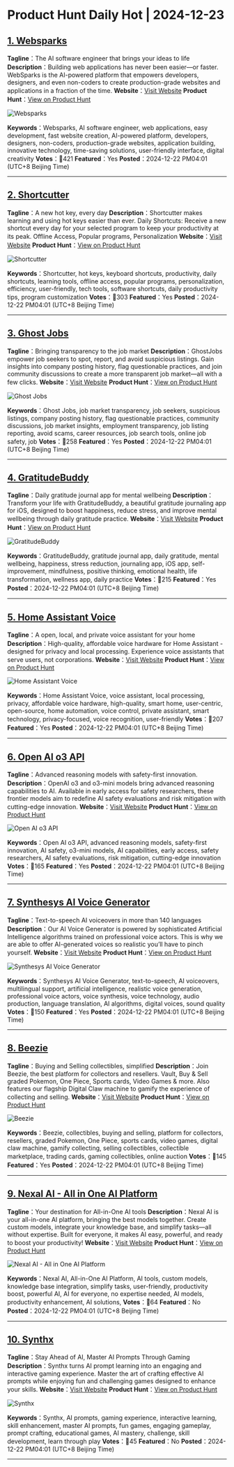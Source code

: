 # Product Hunt Daily Hot | 2024-12-23

## [1. Websparks](https://www.producthunt.com/posts/websparks?utm_campaign=producthunt-api&utm_medium=api-v2&utm_source=Application%3A+phtrends+%28ID%3A+147529%29)
**Tagline**：The AI  software engineer that brings your ideas to life
**Description**：Building web applications has never been easier—or faster. WebSparks is the AI-powered platform that empowers developers, designers, and even non-coders to create production-grade websites and applications in a fraction of the time.
**Website**：[Visit Website](https://www.producthunt.com/r/KBWVVJBID4LSOG?utm_campaign=producthunt-api&utm_medium=api-v2&utm_source=Application%3A+phtrends+%28ID%3A+147529%29)
**Product Hunt**：[View on Product Hunt](https://www.producthunt.com/posts/websparks?utm_campaign=producthunt-api&utm_medium=api-v2&utm_source=Application%3A+phtrends+%28ID%3A+147529%29)

![Websparks](https://ph-files.imgix.net/0fb6f039-0b07-4c7a-8253-e953fef0719c.png?auto=format&fit=crop&frame=1&h=512&w=1024)

**Keywords**：Websparks, AI software engineer, web applications, easy development, fast website creation, AI-powered platform, developers, designers, non-coders, production-grade websites, application building, innovative technology, time-saving solutions, user-friendly interface, digital creativity
**Votes**：🔺421
**Featured**：Yes
**Posted**：2024-12-22 PM04:01 (UTC+8 Beijing Time)

---

## [2. Shortcutter](https://www.producthunt.com/posts/shortcutter?utm_campaign=producthunt-api&utm_medium=api-v2&utm_source=Application%3A+phtrends+%28ID%3A+147529%29)
**Tagline**：A new hot key, every day
**Description**：Shortcutter makes learning and using hot keys easier than ever. Daily Shortcuts: Receive a new shortcut every day for your selected program to keep your productivity at its peak. Offline Access, Popular programs, Personalization
**Website**：[Visit Website](https://www.producthunt.com/r/VTKFWITOCCXOKR?utm_campaign=producthunt-api&utm_medium=api-v2&utm_source=Application%3A+phtrends+%28ID%3A+147529%29)
**Product Hunt**：[View on Product Hunt](https://www.producthunt.com/posts/shortcutter?utm_campaign=producthunt-api&utm_medium=api-v2&utm_source=Application%3A+phtrends+%28ID%3A+147529%29)

![Shortcutter](https://ph-files.imgix.net/e46ce6ba-57ab-4105-a982-4350f23d0bea.png?auto=format&fit=crop&frame=1&h=512&w=1024)

**Keywords**：Shortcutter, hot keys, keyboard shortcuts, productivity, daily shortcuts, learning tools, offline access, popular programs, personalization, efficiency, user-friendly, tech tools, software shortcuts, daily productivity tips, program customization
**Votes**：🔺303
**Featured**：Yes
**Posted**：2024-12-22 PM04:01 (UTC+8 Beijing Time)

---

## [3. Ghost Jobs](https://www.producthunt.com/posts/ghost-jobs?utm_campaign=producthunt-api&utm_medium=api-v2&utm_source=Application%3A+phtrends+%28ID%3A+147529%29)
**Tagline**：Bringing transparency to the job market
**Description**：GhostJobs empower job seekers to spot, report, and avoid suspicious listings. Gain insights into company posting history, flag questionable practices, and join community discussions to create a more transparent job market—all with a few clicks.
**Website**：[Visit Website](https://www.producthunt.com/r/JUVYDV4ZCYC7KL?utm_campaign=producthunt-api&utm_medium=api-v2&utm_source=Application%3A+phtrends+%28ID%3A+147529%29)
**Product Hunt**：[View on Product Hunt](https://www.producthunt.com/posts/ghost-jobs?utm_campaign=producthunt-api&utm_medium=api-v2&utm_source=Application%3A+phtrends+%28ID%3A+147529%29)

![Ghost Jobs](https://ph-files.imgix.net/24e7233d-f87a-4904-a729-b30f702928f0.png?auto=format&fit=crop&frame=1&h=512&w=1024)

**Keywords**：Ghost Jobs, job market transparency, job seekers, suspicious listings, company posting history, flag questionable practices, community discussions, job market insights, employment transparency, job listing reporting, avoid scams, career resources, job search tools, online job safety, job
**Votes**：🔺258
**Featured**：Yes
**Posted**：2024-12-22 PM04:01 (UTC+8 Beijing Time)

---

## [4. GratitudeBuddy](https://www.producthunt.com/posts/gratitudebuddy?utm_campaign=producthunt-api&utm_medium=api-v2&utm_source=Application%3A+phtrends+%28ID%3A+147529%29)
**Tagline**：Daily gratitude journal app for mental wellbeing
**Description**：Transform your life with GratitudeBuddy, a beautiful gratitude journaling app for iOS, designed to boost happiness, reduce stress, and improve mental wellbeing through daily gratitude practice.
**Website**：[Visit Website](https://www.producthunt.com/r/T23HQG7LE3HALM?utm_campaign=producthunt-api&utm_medium=api-v2&utm_source=Application%3A+phtrends+%28ID%3A+147529%29)
**Product Hunt**：[View on Product Hunt](https://www.producthunt.com/posts/gratitudebuddy?utm_campaign=producthunt-api&utm_medium=api-v2&utm_source=Application%3A+phtrends+%28ID%3A+147529%29)

![GratitudeBuddy](https://ph-files.imgix.net/c85c11b0-180d-4139-b670-07cefc87f773.jpeg?auto=format&fit=crop&frame=1&h=512&w=1024)

**Keywords**：GratitudeBuddy, gratitude journal app, daily gratitude, mental wellbeing, happiness, stress reduction, journaling app, iOS app, self-improvement, mindfulness, positive thinking, emotional health, life transformation, wellness app, daily practice
**Votes**：🔺215
**Featured**：Yes
**Posted**：2024-12-22 PM04:01 (UTC+8 Beijing Time)

---

## [5. Home Assistant Voice](https://www.producthunt.com/posts/home-assistant-voice?utm_campaign=producthunt-api&utm_medium=api-v2&utm_source=Application%3A+phtrends+%28ID%3A+147529%29)
**Tagline**：A open, local, and private voice assistant for your home
**Description**：High-quality, affordable voice hardware for Home Assistant - designed for privacy and local processing. Experience voice assistants that serve users, not corporations.
**Website**：[Visit Website](https://www.producthunt.com/r/WSYKR2C2X4ACJT?utm_campaign=producthunt-api&utm_medium=api-v2&utm_source=Application%3A+phtrends+%28ID%3A+147529%29)
**Product Hunt**：[View on Product Hunt](https://www.producthunt.com/posts/home-assistant-voice?utm_campaign=producthunt-api&utm_medium=api-v2&utm_source=Application%3A+phtrends+%28ID%3A+147529%29)

![Home Assistant Voice](https://ph-files.imgix.net/10f5ca46-5d5c-4450-aaa6-92579d9ccfff.jpeg?auto=format&fit=crop&frame=1&h=512&w=1024)

**Keywords**：Home Assistant Voice, voice assistant, local processing, privacy, affordable voice hardware, high-quality, smart home, user-centric, open-source, home automation, voice control, private assistant, smart technology, privacy-focused, voice recognition, user-friendly
**Votes**：🔺207
**Featured**：Yes
**Posted**：2024-12-22 PM04:01 (UTC+8 Beijing Time)

---

## [6. Open AI o3 API](https://www.producthunt.com/posts/open-ai-o3-api?utm_campaign=producthunt-api&utm_medium=api-v2&utm_source=Application%3A+phtrends+%28ID%3A+147529%29)
**Tagline**：Advanced reasoning models with safety-first innovation.
**Description**：OpenAI o3 and o3-mini models bring advanced reasoning capabilities to AI. Available in early access for safety researchers, these frontier models aim to redefine AI safety evaluations and risk mitigation with cutting-edge innovation.
**Website**：[Visit Website](https://www.producthunt.com/r/KFNHI5OQZIWZOQ?utm_campaign=producthunt-api&utm_medium=api-v2&utm_source=Application%3A+phtrends+%28ID%3A+147529%29)
**Product Hunt**：[View on Product Hunt](https://www.producthunt.com/posts/open-ai-o3-api?utm_campaign=producthunt-api&utm_medium=api-v2&utm_source=Application%3A+phtrends+%28ID%3A+147529%29)

![Open AI o3 API](https://ph-files.imgix.net/5b234509-b71f-4c69-a15a-d08979d1ae5b.jpeg?auto=format&fit=crop&frame=1&h=512&w=1024)

**Keywords**：Open AI o3 API, advanced reasoning models, safety-first innovation, AI safety, o3-mini models, AI capabilities, early access, safety researchers, AI safety evaluations, risk mitigation, cutting-edge innovation
**Votes**：🔺165
**Featured**：Yes
**Posted**：2024-12-22 PM04:01 (UTC+8 Beijing Time)

---

## [7. Synthesys AI Voice Generator](https://www.producthunt.com/posts/synthesys-ai-voice-generator?utm_campaign=producthunt-api&utm_medium=api-v2&utm_source=Application%3A+phtrends+%28ID%3A+147529%29)
**Tagline**：Text-to-speech AI voiceovers in more than 140 languages
**Description**：Our AI Voice Generator is powered by sophisticated Artificial Intelligence algorithms trained on professional voice actors. This is why we are able to offer AI-generated voices so realistic you’ll have to pinch yourself.
**Website**：[Visit Website](https://www.producthunt.com/r/4S64TQCG3PCBJT?utm_campaign=producthunt-api&utm_medium=api-v2&utm_source=Application%3A+phtrends+%28ID%3A+147529%29)
**Product Hunt**：[View on Product Hunt](https://www.producthunt.com/posts/synthesys-ai-voice-generator?utm_campaign=producthunt-api&utm_medium=api-v2&utm_source=Application%3A+phtrends+%28ID%3A+147529%29)

![Synthesys AI Voice Generator](https://ph-files.imgix.net/2f558b46-822a-4e0c-be57-aa4a91dbad21.jpeg?auto=format&fit=crop&frame=1&h=512&w=1024)

**Keywords**：Synthesys AI Voice Generator, text-to-speech, AI voiceovers, multilingual support, artificial intelligence, realistic voice generation, professional voice actors, voice synthesis, voice technology, audio production, language translation, AI algorithms, digital voices, sound quality
**Votes**：🔺150
**Featured**：Yes
**Posted**：2024-12-22 PM04:01 (UTC+8 Beijing Time)

---

## [8. Beezie](https://www.producthunt.com/posts/beezie?utm_campaign=producthunt-api&utm_medium=api-v2&utm_source=Application%3A+phtrends+%28ID%3A+147529%29)
**Tagline**：Buying and Selling collectibles, simplified
**Description**：Join Beezie, the best platform for collectors and resellers. Vault, Buy & Sell graded Pokemon, One Piece, Sports cards, Video Games & more. Also features our flagship Digital Claw machine to gamify the experience of collecting and selling.
**Website**：[Visit Website](https://www.producthunt.com/r/6EEZ7RM46S2CFK?utm_campaign=producthunt-api&utm_medium=api-v2&utm_source=Application%3A+phtrends+%28ID%3A+147529%29)
**Product Hunt**：[View on Product Hunt](https://www.producthunt.com/posts/beezie?utm_campaign=producthunt-api&utm_medium=api-v2&utm_source=Application%3A+phtrends+%28ID%3A+147529%29)

![Beezie](https://ph-files.imgix.net/8eeef1c2-adec-4cbd-9aa0-f421e3f3a9f1.jpeg?auto=format&fit=crop&frame=1&h=512&w=1024)

**Keywords**：Beezie, collectibles, buying and selling, platform for collectors, resellers, graded Pokemon, One Piece, sports cards, video games, digital claw machine, gamify collecting, selling collectibles, collectible marketplace, trading cards, gaming collectibles, online auction
**Votes**：🔺145
**Featured**：Yes
**Posted**：2024-12-22 PM04:01 (UTC+8 Beijing Time)

---

## [9. Nexal AI - All in One AI Platform](https://www.producthunt.com/posts/nexal-ai-all-in-one-ai-platform-1?utm_campaign=producthunt-api&utm_medium=api-v2&utm_source=Application%3A+phtrends+%28ID%3A+147529%29)
**Tagline**：Your destination for All-in-One AI tools
**Description**：Nexal AI is your all-in-one AI platform, bringing the best models together. Create custom models, integrate your knowledge base, and simplify tasks—all without expertise. Built for everyone, it makes AI easy, powerful, and ready to boost your productivity!
**Website**：[Visit Website](https://www.producthunt.com/r/WJNR3G2MUQU4ZW?utm_campaign=producthunt-api&utm_medium=api-v2&utm_source=Application%3A+phtrends+%28ID%3A+147529%29)
**Product Hunt**：[View on Product Hunt](https://www.producthunt.com/posts/nexal-ai-all-in-one-ai-platform-1?utm_campaign=producthunt-api&utm_medium=api-v2&utm_source=Application%3A+phtrends+%28ID%3A+147529%29)

![Nexal AI - All in One AI Platform](https://ph-files.imgix.net/7745e07d-e128-420b-acb2-5295e181e0cc.png?auto=format&fit=crop&frame=1&h=512&w=1024)

**Keywords**：Nexal AI, All-in-One AI Platform, AI tools, custom models, knowledge base integration, simplify tasks, user-friendly, productivity boost, powerful AI, AI for everyone, no expertise needed, AI models, productivity enhancement, AI solutions,
**Votes**：🔺64
**Featured**：No
**Posted**：2024-12-22 PM04:01 (UTC+8 Beijing Time)

---

## [10. Synthx](https://www.producthunt.com/posts/synthx?utm_campaign=producthunt-api&utm_medium=api-v2&utm_source=Application%3A+phtrends+%28ID%3A+147529%29)
**Tagline**：Stay Ahead of AI, Master AI Prompts Through Gaming
**Description**：Synthx turns AI prompt learning into an engaging and interactive gaming experience. Master the art of crafting effective AI prompts while enjoying fun and challenging games designed to enhance your skills.
**Website**：[Visit Website](https://www.producthunt.com/r/BGEFIBTHNGEXZ7?utm_campaign=producthunt-api&utm_medium=api-v2&utm_source=Application%3A+phtrends+%28ID%3A+147529%29)
**Product Hunt**：[View on Product Hunt](https://www.producthunt.com/posts/synthx?utm_campaign=producthunt-api&utm_medium=api-v2&utm_source=Application%3A+phtrends+%28ID%3A+147529%29)

![Synthx](https://ph-files.imgix.net/b1582afc-6706-48f6-9465-92086e0344cf.png?auto=format&fit=crop&frame=1&h=512&w=1024)

**Keywords**：Synthx, AI prompts, gaming experience, interactive learning, skill enhancement, master AI prompts, fun games, engaging gameplay, prompt crafting, educational games, AI mastery, challenge, skill development, learn through play
**Votes**：🔺45
**Featured**：No
**Posted**：2024-12-22 PM04:01 (UTC+8 Beijing Time)

---

